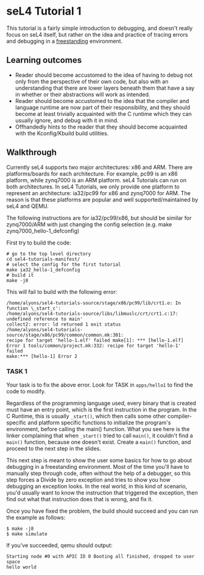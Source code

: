 # seL4 Tutorial 1
This tutorial is a fairly simple
introduction to debugging, and doesn't really focus on seL4 itself, but
rather on the idea and practice of tracing errors and debugging in a
[freestanding](http://www.embedded.com/electronics-blogs/programming-pointers/4027541/Freestanding-vs-hosted-implementations)
environment.

## Learning outcomes


- Reader should become accustomed to the idea of having to debug
        not only from the perspective of their own code, but also with
        an understanding that there are lower layers beneath them that
        have a say in whether or their abstractions will work
        as intended.
- Reader should become accustomed to the idea that the compiler
        and language runtime are now part of their responsibility, and
        they should become at least trivially acquainted with the C
        runtime which they can usually ignore, and debug with it
        in mind.
- Offhandedly hints to the reader that they should become
        acquainted with the Kconfig/Kbuild build utilities.

## Walkthrough
 Currently seL4 supports two major architectures: x86
and ARM. There are platforms/boards for each architecture. For example,
pc99 is an x86 platform, while zynq7000 is an ARM platform. seL4
Tutorials can run on both architectures. In seL4 Tutorials, we only
provide one platform to represent an architecture: ia32/pc99 for x86 and
zynq7000 for ARM. The reason is that these platforms are popular and
well supported/maintained by seL4 and QEMU.

The following instructions are for ia32/pc99/x86, but should be similar
for zynq7000/ARM with just changing the config selection (e.g. make
zynq7000_hello-1_defconfig)

First try to build the code:
```
# go to the top level directory
cd sel4-tutorials-manifest/
# select the config for the first tutorial
make ia32_hello-1_defconfig
# build it
make -j8
```
This will fail to build with the following
error:
```
/home/alyons/sel4-tutorials-source/stage/x86/pc99/lib/crt1.o: In function \_start_c':
/home/alyons/sel4-tutorials-source/libs/libmuslc/crt/crt1.c:17: undefined reference to main'
collect2: error: ld returned 1 exit status
/home/alyons/sel4-tutorials-source/stage/x86/pc99/common/common.mk:301:
recipe for target 'hello-1.elf' failed make[1]: *** [hello-1.elf]
Error 1 tools/common/project.mk:332: recipe for target 'hello-1' failed
make:*** [hello-1] Error 2
```
### TASK 1 

Your task is to fix the above error. Look for TASK in `apps/hello1` to find the code to
modify.

Regardless of the programming language used, every binary that is
created must have an entry point, which is the first instruction in the
program. In the C Runtime, this is usually `_start()`, which then calls
some other compiler-specific and platform specific functions to
initialize the program's environment, before calling the main()
function. What you see here is the linker complaining that when
`_start()` tried to call `main()`, it couldn't find a `main()` function,
because one doesn't exist. Create a `main()` function, and proceed to the
next step in the slides.

This next step is meant to show the user some basics for how to go about
debugging in a freestanding environment. Most of the time you'll have to
manually step through code, often without the help of a debugger, so
this step forces a Divide by zero exception and tries to show you how
debugging an exception looks. In the real world, in this kind of
scenario, you'd usually want to know the instruction that triggered the
exception, then find out what that instruction does that is wrong, and
fix it.

Once you have fixed the problem, the build should succeed and you can
run the example as follows:

```
$ make -j8
$ make simulate
```

If you've succeeded, qemu should output:

```
Starting node #0 with APIC ID 0 Booting all finished, dropped to user space
hello world
```


